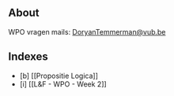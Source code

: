 ## About
WPO vragen mails: DoryanTemmerman@vub.be

## Indexes

- [b] [[Propositie Logica]]
- [i] [[L&F - WPO - Week 2]]

